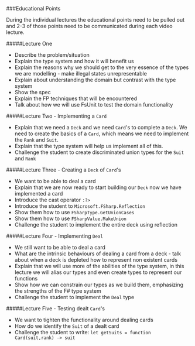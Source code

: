 ###Educational Points

During the individual lectures the educational points need to be pulled out and 2-3 of those points need to be communicated during each video lecture.

#####Lecture One
* Describe the problem/situation 
* Explain the type system and how it will benefit us
* Explain the reasons why we should get to the very essence of the types we are modelling - make illegal states unrepresentable
* Explain about understanding the domain but contrast with the type system
* Show the spec
* Explain the FP techniques that will be encountered
* Talk about how we will use FsUnit to test the domain functionality

#####Lecture Two - Implementing a `Card`
* Explain that we need a `Deck` and we need `Card`'s to complete a `Deck`. We need to create the basics of a `Card`, which means we need to  implement the `Rank` and `Suit`.
* Explain that the type system will help us implement all of this.
* Challenge the student to create discriminated union types for the `Suit` and `Rank`

#####Lecture Three - Creating a `Deck` of `Card`'s
* We want to be able to deal a card
* Explain that we are now ready to start building our `Deck` now we have implemented a card
* Introduce the cast operator `:?>`
* Introduce the student to `Microsoft.FSharp.Reflection`
* Show them how to use `FSharpType.GetUnionCases`
* Show them how to use `FSharpValue.MakeUnion`
* Challenge the student to implement the entire deck using reflection
 
#####Lecture Four - Implementing `Deal`
* We still want to be able to deal a card
* What are the intrinsic behaviours of dealing a card from a deck - talk about when a deck is depleted how to represent non existent cards
* Explain that we will use more of the abilities of the type system, in this lecture we will alias our types and even create types to represent our functions
* Show how we can constrain our types as we build them, emphasizing the strengths of the F# type system
* Challenge the student to implement the `Deal` type

#####Lecture Five - Testing dealt `Card`'s
* We want to tighten the functionality around dealing cards
* How do we identify the `Suit` of a dealt card
* Challenge the student to write: `let getSuits = function Card(suit,rank) -> suit`
